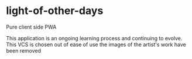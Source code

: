 # light-of-other-days
Pure client side PWA

This application is an ongoing learning process and continuing to evolve.
This VCS is chosen out of ease of use
the images of the artist's work have been removed
